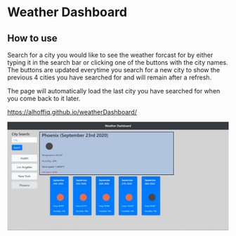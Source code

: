 # Weather Dashboard

## How to use

Search for a city you would like to see the weather forcast for by either typing it in the search bar or clicking one of the buttons with the city names. The buttons are updated everytime you search for a new city to show the previous 4 cities you have searched for and will remain after a refresh.

The page will automatically load the last city you have searched for when you come back to it later.


https://alhoffiq.github.io/weatherDashboard/

![App image](WeatherApp.png)

